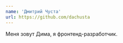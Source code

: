 ```yaml
---
name: 'Дмитрий Чуста'
url: https://github.com/dachusta
---
```


Меня зовут Дима, я фронтенд-разработчик.

